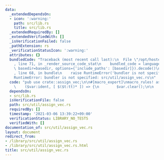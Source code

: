 ```yaml
---
data:
  _extendedDependsOn:
  - icon: ':warning:'
    path: src/lib.rs
    title: src/lib.rs
  _extendedRequiredBy: []
  _extendedVerifiedWith: []
  _isVerificationFailed: false
  _pathExtension: rs
  _verificationStatusIcon: ':warning:'
  attributes: {}
  bundledCode: "Traceback (most recent call last):\n  File \"/opt/hostedtoolcache/Python/3.9.2/x64/lib/python3.9/site-packages/onlinejudge_verify/documentation/build.py\"\
    , line 71, in _render_source_code_stat\n    bundled_code = language.bundle(stat.path,\
    \ basedir=basedir, options={'include_paths': [basedir]}).decode()\n  File \"/opt/hostedtoolcache/Python/3.9.2/x64/lib/python3.9/site-packages/onlinejudge_verify/languages/user_defined.py\"\
    , line 68, in bundle\n    raise RuntimeError('bundler is not specified: {}'.format(path.as_posix()))\n\
    RuntimeError: bundler is not specified: src/util/assign_vec.rs\n"
  code: "pub use crate::assign_vec;\n\n#[macro_export]\nmacro_rules! assign_vec {\n\
    \    ($var:ident, [ $($t:tt)* ]) => {\n        $var.clear();\n\n    }\n}"
  dependsOn:
  - src/lib.rs
  isVerificationFile: false
  path: src/util/assign_vec.rs
  requiredBy: []
  timestamp: '2021-03-06 13:39:22+09:00'
  verificationStatus: LIBRARY_NO_TESTS
  verifiedWith: []
documentation_of: src/util/assign_vec.rs
layout: document
redirect_from:
- /library/src/util/assign_vec.rs
- /library/src/util/assign_vec.rs.html
title: src/util/assign_vec.rs
---
```

